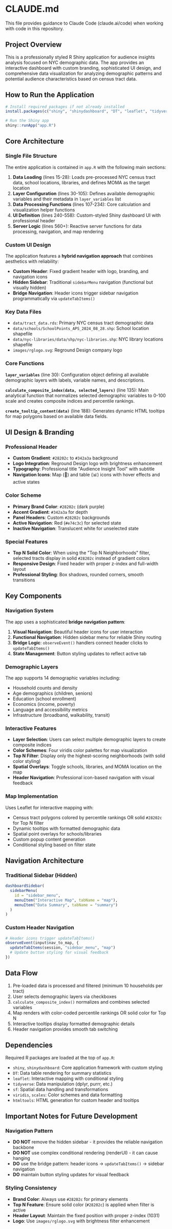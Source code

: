 # CLAUDE.md

This file provides guidance to Claude Code (claude.ai/code) when working with code in this repository.

## Project Overview

This is a professionally styled R Shiny application for audience insights analysis focused on NYC demographic data. The app provides an interactive dashboard with custom branding, sophisticated UI design, and comprehensive data visualization for analyzing demographic patterns and potential audience characteristics based on census tract data.

## How to Run the Application

```r
# Install required packages if not already installed
install.packages(c("shiny", "shinydashboard", "DT", "leaflet", "tidyverse", "sf", "viridis", "scales", "htmltools"))

# Run the Shiny app
shiny::runApp("app.R")
```

## Core Architecture

### Single File Structure
The entire application is contained in `app.R` with the following main sections:

1. **Data Loading** (lines 15-28): Loads pre-processed NYC census tract data, school locations, libraries, and defines MOMA as the target location
2. **Layer Configuration** (lines 30-105): Defines available demographic variables and their metadata in `layer_variables` list
3. **Data Processing Functions** (lines 107-234): Core calculation and visualization helper functions
4. **UI Definition** (lines 240-558): Custom-styled Shiny dashboard UI with professional header
5. **Server Logic** (lines 560+): Reactive server functions for data processing, navigation, and map rendering

### Custom UI Design
The application features a **hybrid navigation approach** that combines aesthetics with reliability:
- **Custom Header**: Fixed gradient header with logo, branding, and navigation icons
- **Hidden Sidebar**: Traditional `sidebarMenu` navigation (functional but visually hidden)
- **Bridge Navigation**: Header icons trigger sidebar navigation programmatically via `updateTabItems()`

### Key Data Files
- `data/tract_data.rds`: Primary NYC census tract demographic data
- `data/schools/SchoolPoints_APS_2024_08_28.shp`: School location shapefile
- `data/nyc-libraries/data/shp/nyc-libraries.shp`: NYC library locations shapefile
- `images/rglogo.svg`: Reground Design company logo

### Core Functions

**`layer_variables`** (line 30): Configuration object defining all available demographic layers with labels, variable names, and descriptions.

**`calculate_composite_index(data, selected_layers)`** (line 135): Main analytical function that normalizes selected demographic variables to 0-100 scale and creates composite indices and percentile rankings.

**`create_tooltip_content(data)`** (line 188): Generates dynamic HTML tooltips for map polygons based on available data fields.

## UI Design & Branding

### Professional Header
- **Custom Gradient**: `#28202c` to `#342a3a` background
- **Logo Integration**: Reground Design logo with brightness enhancement
- **Typography**: Professional title "Audience Insight Tool" with subtitle
- **Navigation Icons**: Map (📍) and table (📊) icons with hover effects and active states

### Color Scheme
- **Primary Brand Color**: `#28202c` (dark purple)
- **Accent Gradient**: `#342a3a` for depth
- **Panel Headers**: Custom `#28202c` backgrounds
- **Active Navigation**: Red (`#e74c3c`) for selected state
- **Inactive Navigation**: Translucent white for unselected state

### Special Features
- **Top N Solid Color**: When using the "Top N Neighborhoods" filter, selected tracts display in solid `#28202c` instead of gradient colors
- **Responsive Design**: Fixed header with proper z-index and full-width layout
- **Professional Styling**: Box shadows, rounded corners, smooth transitions

## Key Components

### Navigation System
The app uses a sophisticated **bridge navigation pattern**:
1. **Visual Navigation**: Beautiful header icons for user interaction
2. **Functional Navigation**: Hidden sidebar menu for reliable Shiny routing
3. **Bridge Logic**: `observeEvent()` handlers connect header clicks to `updateTabItems()`
4. **State Management**: Button styling updates to reflect active tab

### Demographic Layers
The app supports 14 demographic variables including:
- Household counts and density
- Age demographics (children, seniors)
- Education (school enrollment)
- Economics (income, poverty)
- Language and accessibility metrics
- Infrastructure (broadband, walkability, transit)

### Interactive Features
- **Layer Selection**: Users can select multiple demographic layers to create composite indices
- **Color Schemes**: Four viridis color palettes for map visualization
- **Top N Filter**: Display only the highest-scoring neighborhoods (with solid color styling)
- **Spatial Overlays**: Toggle schools, libraries, and MOMA location on the map
- **Header Navigation**: Professional icon-based navigation with visual feedback

### Map Implementation
Uses Leaflet for interactive mapping with:
- Census tract polygons colored by percentile rankings OR solid `#28202c` for Top N filter
- Dynamic tooltips with formatted demographic data
- Spatial point overlays for schools/libraries
- Custom popup content generation
- Conditional styling based on filter state

## Navigation Architecture

### Traditional Sidebar (Hidden)
```r
dashboardSidebar(
  sidebarMenu(
    id = "sidebar_menu",
    menuItem("Interactive Map", tabName = "map"),
    menuItem("Data Summary", tabName = "summary")
  )
)
```

### Custom Header Navigation
```r
# Header icons trigger updateTabItems()
observeEvent(input$nav_to_map, {
  updateTabItems(session, "sidebar_menu", "map")
  # Update button styling for visual feedback
})
```

## Data Flow

1. Pre-loaded data is processed and filtered (minimum 10 households per tract)
2. User selects demographic layers via checkboxes
3. `calculate_composite_index()` normalizes and combines selected variables
4. Map renders with color-coded percentile rankings OR solid color for Top N
5. Interactive tooltips display formatted demographic details
6. Header navigation provides smooth tab switching

## Dependencies

Required R packages are loaded at the top of `app.R`:
- `shiny`, `shinydashboard`: Core application framework with custom styling
- `DT`: Data table rendering for summary statistics
- `leaflet`: Interactive mapping with conditional styling
- `tidyverse`: Data manipulation (dplyr, purrr, etc.)
- `sf`: Spatial data handling and transformations
- `viridis`, `scales`: Color schemes and data formatting
- `htmltools`: HTML generation for custom header and tooltips

## Important Notes for Future Development

### Navigation Pattern
- **DO NOT** remove the hidden sidebar - it provides the reliable navigation backbone
- **DO NOT** use complex conditional rendering (renderUI) - it can cause hanging
- **DO** use the bridge pattern: header icons → `updateTabItems()` → sidebar navigation
- **DO** maintain button styling updates for visual feedback

### Styling Consistency
- **Brand Color**: Always use `#28202c` for primary elements
- **Top N Feature**: Ensure solid color (`#28202c`) is applied when filter is active
- **Header Layout**: Maintain the fixed position with proper z-index (1031)
- **Logo**: Use `images/rglogo.svg` with brightness filter enhancement